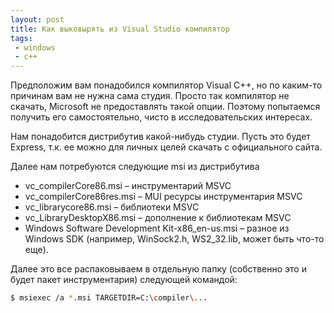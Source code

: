 ```yaml
---
layout: post
title: Как выковырять из Visual Studio компилятор
tags:
 - windows
 - c++
---
```


Предположим вам понадобился компилятор Visual C++, но по каким-то причинам вам не нужна сама студия. Просто так компилятор не скачать, Micrоsоft не предоставлять такой опции. Поэтому попытаемся получить его самостоятельно, чисто в исследовательских интересах.

Нам понадобится дистрибутив какой-нибудь студии. Пусть это будет Express, т.к. ее можно для личных целей скачать с официального сайта.

Далее нам потребуются следующие msi из дистрибутива

 * vc_compilerCore86.msi – инструментарий MSVC
 * vc_compilerCore86res.msi – MUI ресурсы инструментария MSVC
 * vc_librarycore86.msi – библиотеки MSVC
 * vc_LibraryDesktopX86.msi – дополнение к библиотекам MSVC
 * Windows Software Development Kit-x86_en-us.msi – разное из Windows SDK (например, WinSock2.h, WS2_32.lib, может быть что-то еще).

Далее это все распаковываем в отдельную папку (собственно это и будет пакет инструментария) следующей командой:

``` bash
$ msiexec /a *.msi TARGETDIR=C:\compiler\...
```
